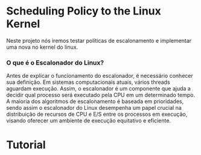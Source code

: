 # Scheduling Policy to the Linux Kernel
Neste projeto nós iremos testar políticas de escalonamento e implementar uma nova no kernel do linux.

### O que é o Escalonador do Linux?
Antes de explicar o funcionamento do escalonador, é necessário conhecer sua definição. Em sistemas computacionais atuais, vários threads aguardam execução. 
Assim, o escalonador é um componente que ajuda a decidir qual processo será executado pela CPU em um determinado tempo. 
A maioria dos algoritmos de escalonamento é baseada em prioridades, sendo assim o escalonador do Linux desempenha um papel crucial na distribuição de recursos de CPU e E/S entre os processos em execução, visando oferecer um ambiente de execução equitativo e eficiente.

# Tutorial
